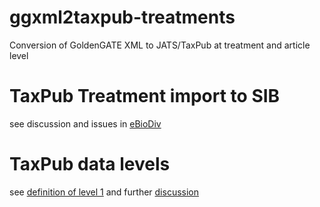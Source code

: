 # ggxml2taxpub-treatments
Conversion of GoldenGATE XML to JATS/TaxPub at treatment and article level

# TaxPub Treatment import to SIB
see discussion and issues in [eBioDiv](https://github.com/plazi/eBioDiv/projects/1)

# TaxPub data levels
see [definition of level 1](https://github.com/plazi/ggxml2taxpub/issues/21) and further [discussion](https://github.com/plazi/ggxml2taxpub/issues?q=is%3Aissue+is%3Aopen+label%3A%22data+level%22)
